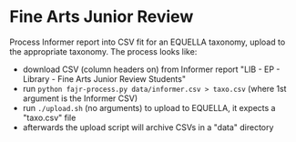 # Fine Arts Junior Review

Process Informer report into CSV fit for an EQUELLA taxonomy, upload to the appropriate taxonomy. The process looks like:

- download CSV (column headers on) from Informer report "LIB - EP - Library - Fine Arts Junior Review Students"
- run `python fajr-process.py data/informer.csv > taxo.csv` (where 1st argument is the Informer CSV)
- run `./upload.sh` (no arguments) to upload to EQUELLA, it expects a "taxo.csv" file
- afterwards the upload script will archive CSVs in a "data" directory

